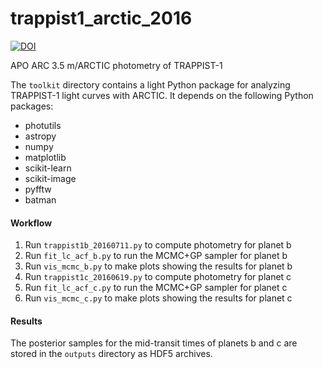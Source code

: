 # trappist1_arctic_2016

[![DOI](https://zenodo.org/badge/63881012.svg)](https://zenodo.org/badge/latestdoi/63881012)

APO ARC 3.5 m/ARCTIC photometry of TRAPPIST-1

The ``toolkit`` directory contains a light Python package for analyzing TRAPPIST-1 light curves with ARCTIC. It depends on the following Python packages: 

* photutils
* astropy
* numpy
* matplotlib
* scikit-learn
* scikit-image
* pyfftw
* batman


#### Workflow

1. Run ``trappist1b_20160711.py`` to compute photometry for planet b
2. Run ``fit_lc_acf_b.py`` to run the MCMC+GP sampler for planet b
3. Run ``vis_mcmc_b.py`` to make plots showing the results for planet b
4. Run ``trappist1c_20160619.py`` to compute photometry for planet c
5. Run ``fit_lc_acf_c.py`` to run the MCMC+GP sampler for planet c
6. Run ``vis_mcmc_c.py`` to make plots showing the results for planet c

#### Results

The posterior samples for the mid-transit times of planets b and c are stored in the ``outputs`` directory as HDF5 archives. 
